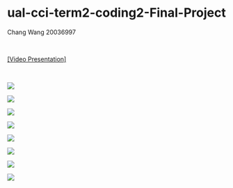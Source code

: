 # ual-cci-term2-coding2-Final-Project
Chang Wang 20036997

<br />

[[Video Presentation]](https://pro.panopto.com/Panopto/Pages/Viewer.aspx?tid=a982eaf6-6bc8-48d5-8ef4-ad1a01167a8a) 

<br />

![](https://static.wixstatic.com/media/27541e_32dc4ab18e3041a283a02cf9236a389a~mv2.jpg/v1/fill/w_1480,h_833,al_c,q_90,usm_0.66_1.00_0.01/27541e_32dc4ab18e3041a283a02cf9236a389a~mv2.webp)

![](https://static.wixstatic.com/media/27541e_6f0f43b7a66c4abbb48c7964f87cc5fc~mv2.jpg/v1/fill/w_1480,h_833,al_c,q_90,usm_0.66_1.00_0.01/27541e_6f0f43b7a66c4abbb48c7964f87cc5fc~mv2.webp)

![](https://static.wixstatic.com/media/27541e_f1d4e0060c784c66aeb9ea228dd140d8~mv2.jpg/v1/fill/w_1480,h_833,al_c,q_90,usm_0.66_1.00_0.01/27541e_f1d4e0060c784c66aeb9ea228dd140d8~mv2.webp)

![](https://static.wixstatic.com/media/27541e_f2e7770fa9ba43bfa328300eac7db4a1~mv2.jpg/v1/fill/w_1480,h_833,al_c,q_90,usm_0.66_1.00_0.01/27541e_f2e7770fa9ba43bfa328300eac7db4a1~mv2.webp)

![](https://static.wixstatic.com/media/27541e_070db53caf22423a904c49e558fc330a~mv2.jpg/v1/fill/w_1480,h_833,al_c,q_90,usm_0.66_1.00_0.01/27541e_070db53caf22423a904c49e558fc330a~mv2.webp)

![](https://static.wixstatic.com/media/27541e_d3198ba548984905b175afa75477dd24~mv2.jpg/v1/fill/w_1480,h_833,al_c,q_90,usm_0.66_1.00_0.01/27541e_d3198ba548984905b175afa75477dd24~mv2.webp)

![](https://media.giphy.com/media/YK3F308P0beEEqwWXS/giphy.gif)

![](https://static.wixstatic.com/media/27541e_5dc2052b2221460f9ecb9a2bcca8b270~mv2.jpg/v1/fill/w_1480,h_833,al_c,q_90,usm_0.66_1.00_0.01/27541e_5dc2052b2221460f9ecb9a2bcca8b270~mv2.webp)
